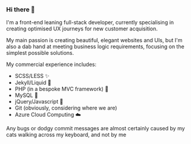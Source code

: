 ### Hi there 👋

I'm a front-end leaning full-stack developer, currently specialising in creating optimised UX journeys for new customer acquisition.

My main passion is creating beautiful, elegant websites and UIs, but I'm also a dab hand at meeting business logic requirements, focusing on the simplest possible solutions.

My commercial experience includes:
- SCSS/LESS ✨
- Jekyll/Liquid 💎
- PHP (in a bespoke MVC framework) 🐘
- MySQL 🐬
- jQuery/Javascript 📝
- Git (obviously, considering where we are)
- Azure Cloud Computing ☁️

Any bugs or dodgy commit messages are almost certainly caused by my cats walking across my keyboard, and not by me
